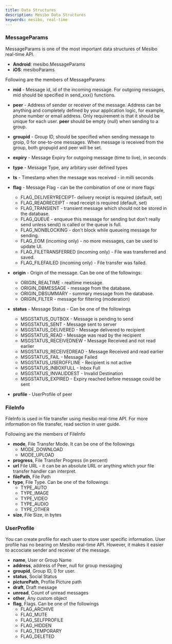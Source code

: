 ```yaml
---
title: Data Structures
description: Mesibo Data Structures
keywords: mesibo, real-time
---
```

### MessageParams
MessageParams is one of the most important data structures of Mesibo real-time API.

- **Android**: mesibo.MessageParams
- **iOS**: mesiboParams

Following are the members of MessageParams

- **mid** - Message id, id of the incoming message. For outgoing messages, mid should be specified in send_xxx() functions.
- **peer** - Address of sender or receiver of the message. Address can be anything and completely defined by your application logic, for example, phone number or email address. Only requirement is that it should be unique for each user. **peer** should be  empty (null) when sending to a group.
- **groupid** - Group ID, should be specified when sending message to groip, 0 for one-to-one messages. When message is received from the group, both gropupid and peer will be set.                           
- **expiry** - Message Expiry for outgoing message (time to live), in seconds                         
- **type** - Message Type, any arbitary user defined types
- **ts**  - Timestamp when the message was received - in milli seconds
- **flag** - Message Flag - can be the combination of one or more flags
  - FLAG_DELIVERYRECEIPT- delivery receipt is required (default, set)
  - FLAG_READRECEIPT - read receipt is required (default, set)
  - FLAG_TRANSIENT - transient message which should not be stored in the database.
  - FLAG_QUEUE - enqueue this message for sending but don’t really send unless send() is called or the queue is full.
  - FLAG_NONBLOCKING - don’t block while queueing message for sending.
  - FLAG_EOM (incoming only) - no more messages, can be used to update UI.
  - FLAG_FILETRANSFERRED (incoming only) - File was transferred and saved.
  - FLAG_FILEFAILED (incoming only) - File transfer was failed. 

- **origin** - Origin of the message. Can be one of the followings:
  - ORIGIN_REALTIME - realtime message.
  - ORIGIN_DBMESSAGE - message from the database.
  - ORIGIN_DBSUMMARY - summary message from the database.
  - ORIGIN_FILTER - message for filtering (moderation)

- **status** - Message Status - Can be one of the followings
  - MSGSTATUS_OUTBOX - Message is pending to send
  - MSGSTATUS_SENT - Message sent to server
  - MSGSTATUS_DELIVERED - Message delivered to recipient
  - MSGSTATUS_READ - Message was read by the recipient
  - MSGSTATUS_RECEIVEDNEW - Message Received and not read earlier
  - MSGSTATUS_RECEIVEDREAD - Message Received and read earlier
  - MSGSTATUS_FAIL - Message Failed
  - MSGSTATUS_USEROFFLINE - Recipient is not active
  - MSGSTATUS_INBOXFULL - Inbox Full
  - MSGSTATUS_INVALIDDEST - Invalid Destination
  - MSGSTATUS_EXPIRED - Expiry reached before message could be sent                          

- **profile** - UserProfile of peer

### FileInfo
FileInfo is used in file transfer using mesibo real-time API. For more information on file transfer, read section in user guide.

Following are the members of FileInfo

- **mode**, File Transfer Mode. It can be one of the followings
  - MODE_DOWNLOAD
  - MODE_UPLOAD                           
- **progress**, File Transfer Progress (in percent)                          
- **url** File URL - it can be an absolute URL or anything which your file transfer handler can interpret.
- **filePath**, File Path
- **type**, File Type. Can be one of the followings
  - TYPE_AUTO
  - TYPE_IMAGE
  - TYPE_VIDEO
  - TYPE_AUDIO
  - TYPE_OTHER                           
- **size**, File Size, in bytes                          

### UserProfile
You can create profile for each user to store user specific information. User profile has no bearing on Mesibo real-time API. However, it makes it easier to accociate sender and receiver of the message. 

- **name**, User or Group Name                           
- **address**, address of Peer, null for group messaging 
- **groupid**, Group ID, 0 for user.                          
- **status**, Social Status                           
- **picturePath**, Profile Picture path                          
- **draft**, Draft message                           
- **unread**, Count of unread messages                         
- **other**, Any custom object                           
- **flag**, Flags. Can be one of the followings
  - FLAG_ARCHIVE
  - FLAG_MUTE
  - FLAG_SELFPROFILE
  - FLAG_HIDDEN
  - FLAG_TEMPORARY	
  - FLAG_DELETED


